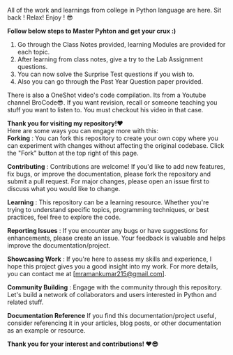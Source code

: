 All of the work and learnings from college in Python language are here. Sit back ! Relax! Enjoy ! 😎

**Follow below steps to Master Pyhton and get your crux :)**
1. Go through the Class Notes provided, learning Modules are provided for each topic.
2. After learning from class notes, give a try to the Lab Assignment questions.
3. You can now solve the Surprise Test questions if you wish to.
4. Also you can go through the Past Year Question paper provided.
   
There is also a OneShot video's code compilation. Its from a Youtube channel BroCode😎.
If you want revision, recall or someone teaching you stuff you want to listen to. You must checkout his video in that case.

**Thank you for visiting my repository!❤️**                                                                                                                                                                         
Here are some ways you can engage more with this:                                                                                                                                                                    
**Forking** : 
You can fork this repository to create your own copy where you can experiment with changes without affecting the original codebase. Click the "Fork" button at the top right of this page.

**Contributing** : 
Contributions are welcome! If you'd like to add new features, fix bugs, or improve the documentation, please fork the repository and submit a pull request. For major changes, please open an issue first to discuss what you would like to change.

**Learning** : 
This repository can be a learning resource. Whether you're trying to understand specific topics, programming techniques, or best practices, feel free to explore the code.

**Reporting Issues** : 
If you encounter any bugs or have suggestions for enhancements, please create an issue. Your feedback is valuable and helps improve the documentation/project.

**Showcasing Work** : 
If you're here to assess my skills and experience, I hope this project gives you a good insight into my work. For more details, you can contact me at [mramankumar215@gmail.com].

**Community Building** : 
Engage with the community through this repository. Let's build a network of collaborators and users interested in Python and related stuff.

**Documentation Reference**
If you find this documentation/project useful, consider referencing it in your articles, blog posts, or other documentation as an example or resource.

**Thank you for your interest and contributions! ❤️😎**
